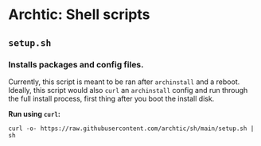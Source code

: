 # Archtic: Shell scripts

## `setup.sh`
### Installs packages and config files.

Currently, this script is meant to be ran after `archinstall` and a reboot. Ideally, this script would also `curl` an `archinstall` config and run through the full install process, first thing after you boot the install disk.

**Run using `curl`:**
```
curl -o- https://raw.githubusercontent.com/archtic/sh/main/setup.sh | sh
```